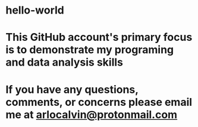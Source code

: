 # hello-world
# This GitHub account's primary focus is to demonstrate my programing and data analysis skills
# If you have any questions, comments, or concerns please email me at arlocalvin@protonmail.com
